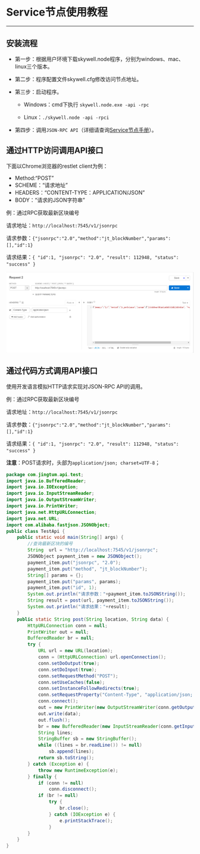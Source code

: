 # Service节点使用教程

***

## 安装流程

- 第一步：根据用户环境下载skywell.node程序，分别为windows、mac、linux三个版本。

- 第二步：程序配置文件skywell.cfg修改访问节点地址。

- 第三步：启动程序。

  - Windows：cmd下执行 `skywell.node.exe -api -rpc`

  - Linux：`./skywell.node -api -rpci`

- 第四步：调用`JSON-RPC API`（详细请查询[Service节点手册](https://penlylu-demo.readthedocs.io/en/latest/reference/servicenode/)）。

## 通过HTTP访问调用API接口

下面以Chrome浏览器的restlet client为例：

  - Method:“POST”
  - SCHEME：“请求地址”
  - HEADERS：“CONTENT-TYPE：APPLICATION/JSON”
  - BODY：“请求的JSON字符串”
  
例：通过RPC获取最新区块编号

请求地址：`http://localhost:7545/v1/jsonrpc`

请求参数：`{"jsonrpc":"2.0","method":"jt_blockNumber","params":[],"id":1}`

请求结果：`{ "id":1, "jsonrpc": "2.0", "result": 112948, "status": "success" }`

![avatar](./pic/post.png) 

## 通过代码方式调用API接口

使用开发语言模拟HTTP请求实现对JSON-RPC API的调用。

例：通过RPC获取最新区块编号

请求地址：`http://localhost:7545/v1/jsonrpc`

请求参数：`{"jsonrpc":"2.0","method":"jt_blockNumber","params":[],"id":1}`

请求结果：`{ "id":1, "jsonrpc": "2.0", "result": 112948, "status": "success" }`

**注意**：POST请求时，头部为`application/json; charset=UTF-8`；

```java
package com.jingtum.api.test;
import java.io.BufferedReader;
import java.io.IOException;
import java.io.InputStreamReader;
import java.io.OutputStreamWriter;
import java.io.PrintWriter;
import java.net.HttpURLConnection;
import java.net.URL;
import com.alibaba.fastjson.JSONObject;
public class TestApi {
	public static void main(String[] args) {
		//查询最新区块的编号
		String  url = "http://localhost:7545/v1/jsonrpc";
		JSONObject payment_item = new JSONObject();
		payment_item.put("jsonrpc", "2.0");
		payment_item.put("method", "jt_blockNumber");
		String[] params = {};
		payment_item.put("params", params);
		payment_item.put("id", 1);
		System.out.println("请求参数："+payment_item.toJSONString());
		String result = post(url, payment_item.toJSONString());
		System.out.println("请求结果："+result);
	}
	public static String post(String location, String data) {
		HttpURLConnection conn = null;
		PrintWriter out = null;
		BufferedReader br = null;
		try {
			URL url = new URL(location);
			conn = (HttpURLConnection) url.openConnection();
			conn.setDoOutput(true);
			conn.setDoInput(true);
			conn.setRequestMethod("POST");
			conn.setUseCaches(false);
			conn.setInstanceFollowRedirects(true);
			conn.setRequestProperty("Content-Type", "application/json; charset=UTF-8");
			conn.connect();
			out = new PrintWriter(new OutputStreamWriter(conn.getOutputStream(), "UTF-8"));
			out.write(data);
			out.flush();
			br = new BufferedReader(new InputStreamReader(conn.getInputStream(), "UTF-8"));
			String lines;
			StringBuffer sb = new StringBuffer();
			while ((lines = br.readLine()) != null)
				sb.append(lines);
			return sb.toString();
		} catch (Exception e) {
			throw new RuntimeException(e);
		} finally {
			if (conn != null)
				conn.disconnect();
			if (br != null)
				try {
					br.close();
				} catch (IOException e) {
					e.printStackTrace();
				}
		}
	}
}
```